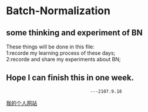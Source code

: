 Batch-Normalization
==
some thinking and experiment of BN
--

These things will be done in this file:<br>
1:recorde my learning process of these days;<br>
2:recorde and share my experiments about BN;<br>

Hope I can finish this in one week.
--
                                    ---2107.9.18

[我的个人网站](www.i-am-ly.com "悬停显示")
